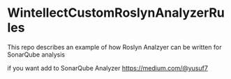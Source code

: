 # WintellectCustomRoslynAnalyzerRules
This repo describes an example of how Roslyn Analzyer can be written for SonarQube analysis

if you want add to SonarQube Analyzer
https://medium.com/@yusuf7
